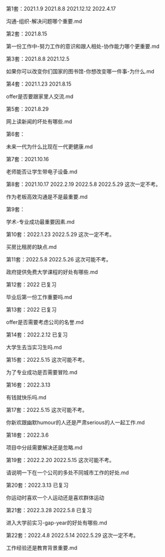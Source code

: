 
第1套：2021.1.9  2021.8.8  2021.12.12  2022.4.17

沟通-组织-解决问题哪个重要.md

第2套：2021.8.15

第一份工作中-努力工作的意识和跟人相处-协作能力哪个更重要.md

第3套：2021.8.8  2021.12.5

如果你可以改变你们国家的图书馆-你想改变哪一件事-为什么.md

第4套：2021.1.23  2021.8.15

offer是否要跟家里人交流.md

第5套：2021.8.29

网上读新闻的坏处有哪些.md

第6套：

未来一代为什么比现在一代更健康.md

第7套：2021.10.16

老师能否让学生带电子设备.md

第8套：2021.10.17  2022.2.19  2022.5.8  2022.5.29   这次一定不考。

作为老板高效沟通是不是最重要.md

第9套：

学术-专业成功最重要因素.md

第10套：2022.1.23  2022.5.29    这次一定不考。

买房比租房的缺点.md

第11套：2022.5.8  2022.5.26  这次可能不考。

政府提供免费大学课程的好处有哪些.md

第12套：2022    已复习

毕业后第一份工作重要吗.md

第13套：2022        已复习

offer是否需要考虑公司的名誉.md

第14套：2022.2.12   已复习

大学生去当实习生吗.md

第15套：2022.5.15    这次可能不考。

为了专业成功是否需要冒险.md

第16套：2022.3.13

有钱就快乐吗.md

第17套：2022.5.15    这次可能不考。

你新欢跟幽默humour的人还是严肃serious的人一起工作.md

第18套：2022.3.6

项目中分歧需要解决还是忽略.md

第19套：2022.2.20  2022.5.15   这次可能不考。

请说明一下在一个公司的多处不同城市工作的好处.md

第20套：2022.3.13   已复习

你运动时喜欢一个人运动还是喜欢群体运动

第21套：2022.3.28  2022.5.8    已复习

进入大学前实习-gap-year的好处有哪些.md

第22套：2022.4.8  2022.5.14  2022.5.29   这次一定不考。

工作经验还是教育背景重要.md

